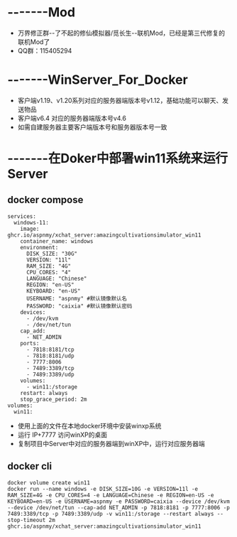# -------Mod
- 万界修正群--了不起的修仙模拟器/觅长生--联机Mod，已经是第三代修复的联机Mod了
- QQ群：115405294
# -------WinServer_For_Docker

- 客户端v1.19、v1.20系列对应的服务器端版本号v1.12，基础功能可以聊天、发送物品
- 客户端v6.4 对应的服务器端版本号v4.6
- 如需自建服务器主要客户端版本号和服务器版本号一致

# -------在Doker中部署win11系统来运行Server
##  docker compose
```docker compose
services:
  windows-11:
    image: ghcr.io/aspnmy/xchat_server:amazingcultivationsimulator_win11
    container_name: windows
    environment:
      DISK_SIZE: "30G"
      VERSION: "11l"
      RAM_SIZE: "4G"
      CPU_CORES: "4"
      LANGUAGE: "Chinese"
      REGION: "en-US"
      KEYBOARD: "en-US"
      USERNAME: "aspnmy" #默认镜像默认名
      PASSWORD: "caixia" #默认镜像默认密码
    devices:
      - /dev/kvm
      - /dev/net/tun
    cap_add:
      - NET_ADMIN
    ports:
      - 7818:8181/tcp
      - 7818:8181/udp
      - 7777:8006
      - 7489:3389/tcp
      - 7489:3389/udp
    volumes:
      - win11:/storage
    restart: always
    stop_grace_period: 2m
volumes:
  win11:
```
- 使用上面的文件在本地docker环境中安装winxp系统
- 运行 IP+7777 访问winXP的桌面
- 复制项目中Server中对应的服务器端到winXP中，运行对应服务器端
##  docker cli
``` dokcer cli
docker volume create win11
docker run --name windows -e DISK_SIZE=10G -e VERSION=11l -e RAM_SIZE=4G -e CPU_CORES=4 -e LANGUAGE=Chinese -e REGION=en-US -e KEYBOARD=en-US -e USERNAME=aspnmy -e PASSWORD=caixia --device /dev/kvm --device /dev/net/tun --cap-add NET_ADMIN -p 7818:8181 -p 7777:8006 -p 7489:3389/tcp -p 7489:3389/udp -v win11:/storage --restart always --stop-timeout 2m ghcr.io/aspnmy/xchat_server:amazingcultivationsimulator_win11

```
  
